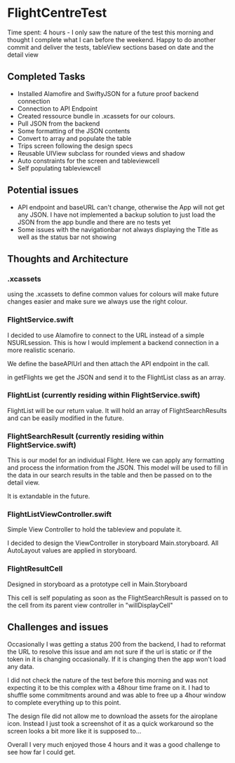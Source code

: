 # FlightCentreTest

Time spent: 4 hours - I only saw the nature of the test this morning and thought I complete what I can before the weekend. Happy to do another commit and deliver the tests, tableView sections based on date and the detail view

## Completed Tasks

- Installed Alamofire and SwiftyJSON for a future proof backend connection
- Connection to API Endpoint
- Created ressource bundle in .xcassets for our colours.
- Pull JSON from the backend
- Some formatting of the JSON contents
- Convert to array and populate the table
- Trips screen following the design specs
- Reusable UIView subclass for rounded views and shadow
- Auto constraints for the screen and tableviewcell
- Self populating tableviewcell

## Potential issues

- API endpoint and baseURL can't change, otherwise the App will not get any JSON. I have not implemented a backup solution to just load the JSON from the app bundle and there are no tests yet
- Some issues with the navigationbar not always displaying the Title as well as the status bar not showing

## Thoughts and Architecture

### .xcassets
using the .xcassets to define common values for colours will make future changes easier and make sure we always use the right colour.

### FlightService.swift

I decided to use Alamofire to connect to the URL instead of a simple NSURLsession. This is how I would implement a backend connection in a more realistic scenario. 

We define the baseAPIUrl and then attach the API endpoint in the call.

in getFlights we get the JSON and send it to the FlightList class as an array.

### FlightList (currently residing within FlightService.swift)

FlightList will be our return value. It will hold an array of FlightSearchResults and can be easily modified in the future.

### FlightSearchResult (currently residing within FlightService.swift)

This is our model for an individual Flight. Here we can apply any formatting and process the information from the JSON. This model will be used to fill in the data in our search results in the table and then be passed on to the detail view.

It is extandable in the future.

### FlightListViewController.swift

Simple View Controller to hold the tableview and populate it.

I decided to design the ViewController in storyboard Main.storyboard. All AutoLayout values are applied in storyboard. 

### FlightResultCell

Designed in storyboard as a prototype cell in Main.Storyboard

This cell is self populating as soon as the FlightSearchResult is passed on to the cell from its parent view controller in "willDisplayCell"

## Challenges and issues

Occasionally I was getting a status 200 from the backend, I had to reformat the URL to resolve this issue and am not sure if the url is static or if the token in it is changing occasionally. If it is changing then the app won't load any data.

I did not check the nature of the test before this morning and was not expecting it to be this complex with a 48hour time frame on it.
I had to shuffle some commitments around and was able to free up a 4hour window to complete everything up to this point.

The design file did not allow me to download the assets for the airoplane icon. Instead I just took a screenshot of it as a quick workaround so the screen looks a bit more like it is supposed to...

Overall I very much enjoyed those 4 hours and it was a good challenge to see how far I could get. 







